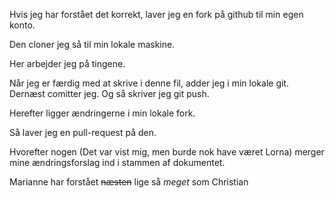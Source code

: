 Hvis jeg har forstået det korrekt, laver jeg en fork på github til min 
egen konto.

Den cloner jeg så til min lokale maskine.

Her arbejder jeg på tingene.

Når jeg er færdig med at skrive i denne fil, adder jeg i min lokale git.
Dernæst comitter jeg.
Og så skriver jeg git push.

Herefter ligger ændringerne i min lokale fork.

Så laver jeg en pull-request på den. 

Hvorefter nogen (Det var vist mig, men burde nok have været Lorna) 
merger mine ændringsforslag ind i stammen af dokumentet.

Marianne har forstået ~~næsten~~ lige så *meget* som Christian
